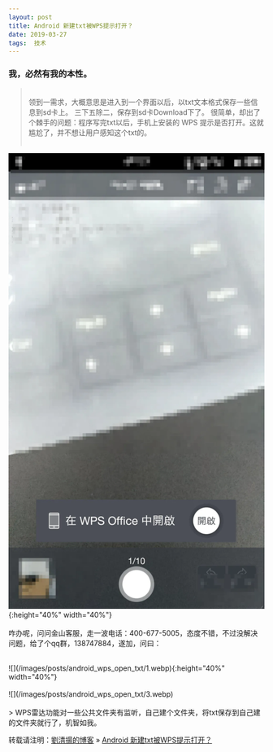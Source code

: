 ```yaml
---
layout: post  
title: Android 新建txt被WPS提示打开？   
date: 2019-03-27  
tags:  技术
---
```

### 我，必然有我的本性。  

> <br/>
> 领到一需求，大概意思是进入到一个界面以后，以txt文本格式保存一些信息到sd卡上。  
> 三下五除二，保存到sd卡Download下了。  
> 很简单，却出了个棘手的问题：程序写完txt以后，手机上安装的 WPS 提示是否打开。这就尴尬了，并不想让用户感知这个txt的。
> <br/>
> <br/>
![](/images/posts/android_wps_open_txt/2.webp){:height="40%" width="40%"}
<br/>
<br/> 
咋办呢，问问金山客服，走一波电话：400-677-5005，态度不错，不过没解决问题，给了个qq群，138747884，遂加，问曰： 

<br/>
![](/images/posts/android_wps_open_txt/1.webp){:height="40%" width="40%"}
<br/>
<br/>
![](/images/posts/android_wps_open_txt/3.webp)
<br/>
<br/>
> WPS雷达功能对一些公共文件夹有监听，自己建个文件夹，将txt保存到自己建的文件夹就行了，机智如我。  

<br/> 

转载请注明：[劉清揚的博客](http://yuqianglianshou.com) » [ Android 新建txt被WPS提示打开？ ](http://yuqianglianshou.com/2019/03/android-wps-open-txt/)  